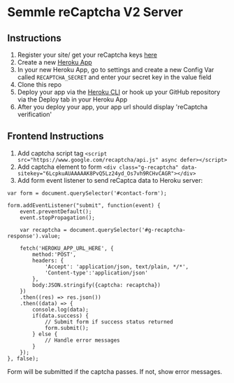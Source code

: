 # Semmle reCaptcha V2 Server

## Instructions
1. Register your site/ get your reCaptcha keys [here](https://www.google.com/recaptcha)
2. Create a new [Heroku App](https://dashboard.heroku.com/apps)
3. In your new Heroku App, go to settings and create a new Config Var called `RECAPTCHA_SECRET` and enter your secret key in the value field
4. Clone this repo
5. Deploy your app via the [Heroku CLI](https://devcenter.heroku.com/articles/heroku-cli) or hook up your GitHub repository via the Deploy tab in your Heroku App
6. After you deploy your app, your app url should display 'reCaptcha verification'

## Frontend Instructions
1. Add captcha script tag `<script src="https://www.google.com/recaptcha/api.js" async defer></script>`
2. Add captcha element to form `<div class="g-recaptcha" data-sitekey="6LcpkuAUAAAAAK8PvQ5Lz24yd_Os7vh9RCHvCAGR"></div>`
3. Add form event listener to send reCaptca data to Heroku server:

<pre><code>var form = document.querySelector('#contact-form');

form.addEventListener("submit", function(event) {
    event.preventDefault();
    event.stopPropagation();

    var recaptcha = document.querySelector('#g-recaptcha-response').value;

    fetch('HEROKU_APP_URL_HERE', {
        method:'POST',
        headers: {
            'Accept': 'application/json, text/plain, */*',
            'Content-type':'application/json'
        },
        body:JSON.stringify({captcha: recaptcha})
    })
    .then((res) => res.json())
    .then((data) => {
        console.log(data);
        if(data.success) {
            // Submit form if success status returned
            form.submit();
        } else {
            // Handle error messages            
        }
    });
}, false);
</code></pre>

Form will be submitted if the captcha passes. If not, show error messages.
